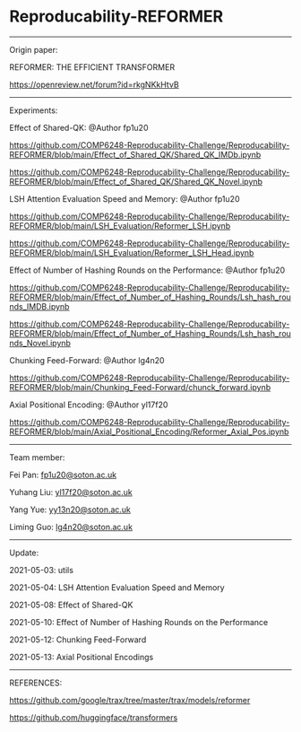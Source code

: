 # Reproducability-REFORMER

--------------------------------------------------------

Origin paper: 

REFORMER: THE EFFICIENT TRANSFORMER  

https://openreview.net/forum?id=rkgNKkHtvB

--------------------------------------------------------

Experiments:


Effect of Shared-QK:    @Author fp1u20

https://github.com/COMP6248-Reproducability-Challenge/Reproducability-REFORMER/blob/main/Effect_of_Shared_QK/Shared_QK_IMDb.ipynb

https://github.com/COMP6248-Reproducability-Challenge/Reproducability-REFORMER/blob/main/Effect_of_Shared_QK/Shared_QK_Novel.ipynb


LSH Attention Evaluation Speed and Memory:     @Author fp1u20


https://github.com/COMP6248-Reproducability-Challenge/Reproducability-REFORMER/blob/main/LSH_Evaluation/Reformer_LSH.ipynb


https://github.com/COMP6248-Reproducability-Challenge/Reproducability-REFORMER/blob/main/LSH_Evaluation/Reformer_LSH_Head.ipynb


Effect of Number of Hashing Rounds on the Performance:     @Author fp1u20

https://github.com/COMP6248-Reproducability-Challenge/Reproducability-REFORMER/blob/main/Effect_of_Number_of_Hashing_Rounds/Lsh_hash_rounds_IMDB.ipynb

https://github.com/COMP6248-Reproducability-Challenge/Reproducability-REFORMER/blob/main/Effect_of_Number_of_Hashing_Rounds/Lsh_hash_rounds_Novel.ipynb


Chunking Feed-Forward:      @Author lg4n20

https://github.com/COMP6248-Reproducability-Challenge/Reproducability-REFORMER/blob/main/Chunking_Feed-Forward/chunck_forward.ipynb


Axial Positional Encoding:      @Author  yl17f20

https://github.com/COMP6248-Reproducability-Challenge/Reproducability-REFORMER/blob/main/Axial_Positional_Encoding/Reformer_Axial_Pos.ipynb


--------------------------------------------------------

Team member:

Fei Pan: fp1u20@soton.ac.uk

Yuhang Liu: yl17f20@soton.ac.uk

Yang Yue: yy13n20@soton.ac.uk

Liming Guo: lg4n20@soton.ac.uk

--------------------------------------------------------

Update:

2021-05-03: utils

2021-05-04: LSH Attention Evaluation Speed and Memory

2021-05-08: Effect of Shared-QK

2021-05-10: Effect of Number of Hashing Rounds on the Performance

2021-05-12: Chunking Feed-Forward

2021-05-13: Axial Positional Encodings

--------------------------------------------------------

REFERENCES:

https://github.com/google/trax/tree/master/trax/models/reformer

https://github.com/huggingface/transformers

